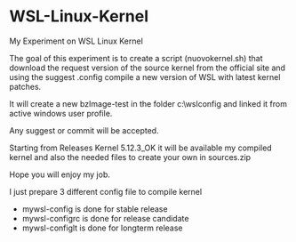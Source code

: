 # WSL-Linux-Kernel

My Experiment on WSL Linux Kernel

The goal of this experiment is to create a script (nuovokernel.sh) that download the request version of the source kernel from the official site and using the suggest .config compile a new version of WSL with latest kernel patches.

It will create a new bzImage-test in the folder c:\wslconfig and linked it from active windows user profile.

Any suggest or commit will be accepted.

Starting from Releases Kernel 5.12.3_OK it will be available my compiled kernel and also the needed files to create your own in sources.zip

Hope you will enjoy my job.

I just prepare 3 different config file to compile kernel

- mywsl-config is done for stable release
- mywsl-configrc is done for release candidate
- mywsl-configlt is done for longterm release 

